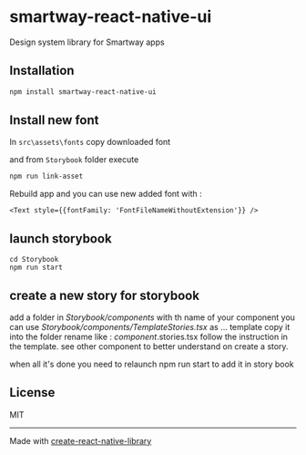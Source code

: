 # smartway-react-native-ui

Design system library for Smartway apps

## Installation

```sh
npm install smartway-react-native-ui
```

## Install new font

In `src\assets\fonts` copy downloaded font

and from `Storybook` folder execute

```sh
npm run link-asset
```

Rebuild app and you can use new added font with :

```
<Text style={{fontFamily: 'FontFileNameWithoutExtension'}} />
```
## launch storybook

```
cd Storybook
npm run start
```

## create a new story for storybook

add a folder in *Storybook/components* with th name of your component
you can use *Storybook/components/TemplateStories.tsx* as ... template
copy it into the folder rename like : *component*.stories.tsx
follow the instruction in the template. see other component to better understand on create a story.

when all it's done you need to relaunch npm run start to add it in story book

## License

MIT

---

Made with [create-react-native-library](https://github.com/callstack/react-native-builder-bob)
